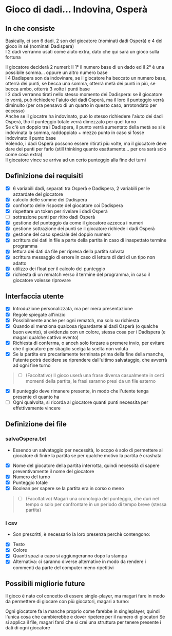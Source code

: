 # Gioco di dadi... Indovina, Osperà

## In che consiste

<p>Basically, ci son 6 dadi, 2 son del giocatore (nominati dadi Osperà) e 4 del gioco in sé (nominati Dadispera)<br>
I 2 dadi verranno usati come aiuto extra, dato che qui sarà un gioco sulla fortuna

Il giocatore deciderà 2 numeri: Il 1° il numero base di un dado ed il 2° è una possibile somma... oppure un altro numero base<br>
I 4 Dadispera son da indovinare, se il giocatore ha beccato un numero base, otterrà dei punti, se becca una somma, otterrà metà dei punti in più, se
becca ambo, otterrà 3 volte i punti base<br>
I 2 dadi verranno tirati nello stesso momento dei Dadispera: se il giocatore lo vorrà, può richiedere l'aiuto dei dadi Osperà, ma il loro
il punteggio verrà diminuito (per ora pensavo di un quarto in questo caso, arrotondato per eccesso)<br>
Anche se il giocatre ha indovinato, può lo stesso richiedere l'aiuto dei dadi Osperà, tho il punteggio totale verrà dimezzato per quel turno<br>
Se c'è un doppio tra i Dadispera, il punto verrà aumentato della metà se si è indovinata la somma, raddoppiato + mezzo punto in caso si fosse indovinato il punto base<br>
Volendo, i dadi Osperà possono essere ritirati più volte, ma il giocatore deve dare dei punti per farlo (still thinking quanto esattamente... per ora sarà solo come cosa extra)<br>
Il giocatore vince se arriva ad un certo punteggio alla fine dei turni</p>

## Definizione dei requisiti

- [x] 6 variabili dadi, separati tra Osperà e Dadispera, 2 variabili per le azzardate del giocatore
- [x] calcolo delle somme dei Dadispera
- [x] confronto delle risposte del giocatore coi Dadispera
- [x] rispettare un token per rivelare i dadi Osperà
- [ ] sottrazione punti per ritiro dadi Osperà
- [x] gestione del punteggio da come il giocatore azzecca i numeri
- [x] gestione sottrazione dei punti se il giocatore richiede i dadi Osperà
- [x] gestione del caso speciale del doppio numero
- [x] scrittura dei dati in file a parte della partita in caso di inaspettato termine programma
- [x] lettura dei dati da file per ripresa della partita salvata
- [x] scrittura messaggio di errore in caso di lettura di dati di un tipo non adatto
- [x] utilizzo dei float per il calcolo del punteggio
- [x] richiesta di un rematch verso il termine del programma, in caso il giocatore volesse riprovare

## Interfaccia utente

- [x] Introduzione personalizzata, ma per mera presentazione
- [x] Regole spiegate all'inizio
- [x] Possibilmente anche per ogni rematch, ma solo su richiesta
- [x] Quando si menziona qualcosa riguardante ai dadi Osperà (o qualche buon evento), si evidenzia con un colore, stessa cosa per i Dadispera (e magari qualche cattivo evento)
- [x] Richiesta di conferma, o anceh solo forzare a premere invio, per evitare che il giocatore per sbaglio scelga la scelta non voluta
- [x] Se la partita era precariamente terminata prima della fine della manche, l'utente potrà decidere se riprendere dall'ultimo salvataggio, che avverrà ad ogni fine turno
> - [ ] (Facoltativo) Il gioco userà una frase diversa casualmente in certi momenti della partita, le frasi saranno presi da un file esterno
- [x] Il punteggio deve rimanere presente, in modo che l'utente tenga presente di quanto ha
- [ ] Ogni qualvolta, si ricorda al giocatore quanti punti necessita per effettivamente vincere

## Definizione dei file

### salvaOspera.txt

- Essendo un salvataggio per necessità, lo scopo è solo di permettere al giocatore di finire la partita se per qualche motivo la partita è crashata

- [x] Nome del giocatore della partita interrotta, quindi necessità di sapere preventivamente il nome del giocatore
- [x] Numero del turno
- [x] Punteggio totale
- [x] Boolean per sapere se la partita era in corso o meno
> - [ ] (Facoltativo) Magari una cronologia del punteggio, che duri nel tempo o solo per confrontare in un periodo di tempo breve (stessa partita)

### I csv

- Son prescritti, è necessario la loro presenza perchè contengono:

- [x] Testo
- [x] Colore
- [x] Quanti spazi a capo si aggiungeranno dopo la stampa
- [x] Alternativa: ci saranno diverse alternative in modo da rendere i commenti da parte del computer meno ripetitivi

## Possibili migliorie future

<p>Il gioco è nato col concetto di essere single-player, ma magari fare in modo da permettere di giocare con più giocatori, magari a turno:

Ogni giocatore fa la manche proprio come farebbe in singleplayer, quindi l'unica cosa che cambierebbe e dover ripetere per il numero di giocatori
Se si applica il file, magari farsì che si crei una struttura per tenere presente i dati di ogni giocatore
</p>